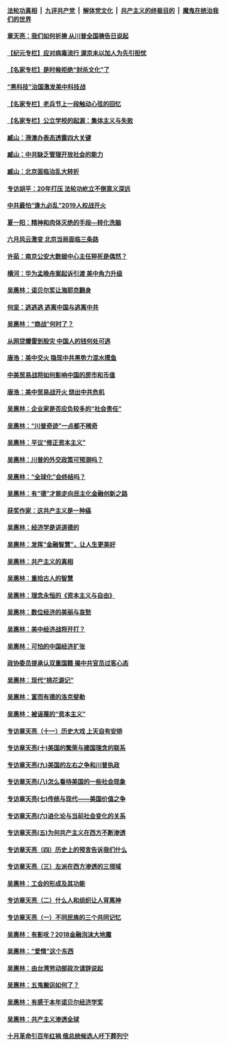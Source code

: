 ####  [法轮功真相](../../../../basic/blob/master/README.md?t=07052231) &nbsp;|&nbsp; [九评共产党](../../../../9ping.md/blob/master/README.md?t=07052231) &nbsp;|&nbsp; [解体党文化](../../../../jtdwh.md/blob/master/README.md?t=07052231)  &nbsp;|&nbsp; [共产主义的终极目的](../../../../gczydzjmd.md/blob/master/README.md?t=07052231) &nbsp;|&nbsp; [魔鬼在统治我们的世界](../../../../mgztzwmdsj.md/blob/master/README.md?t=07052231) 

#### [章天亮：我们如何祈祷 从川普全国祷告日说起](../pages/nsc423/n11944627.md?t=07052231) 

#### [【纪元专栏】应对病毒流行 渥京未以加人为先引担忧](../pages/nsc423/n11875714.md?t=07052231) 

#### [【名家专栏】是时候拒绝“封杀文化”了](../pages/nsc423/n11814093.md?t=07052231) 

#### [“黑科技”治国激发美中科技战](../pages/nsc423/n11638056.md?t=07052231) 

#### [【名家专栏】老兵节上一段触动心弦的回忆](../pages/nsc423/n11646016.md?t=07052231) 

#### [【名家专栏】公立学校的起源：集体主义与失败](../pages/nsc423/n11601833.md?t=07052231) 

#### [臧山：港澳办表态透露四大关键](../pages/nsc423/n11421628.md?t=07052231) 

#### [臧山：中共缺乏管理开放社会的能力](../pages/nsc423/n11407457.md?t=07052231) 

#### [臧山：北京面临治乱大转折](../pages/nsc423/n11406895.md?t=07052231) 

#### [专访胡平：20年打压 法轮功屹立不倒意义深远](../pages/nsc423/n11398800.md?t=07052231) 

#### [中共最怕“逢九必乱”2019人权战开火](../pages/nsc423/n11385248.md?t=07052231) 

#### [夏一阳：精神和肉体灭绝的手段—转化洗脑](../pages/nsc423/n11368250.md?t=07052231) 

#### [六月风云激变 北京当局面临三条路](../pages/nsc423/n11313668.md?t=07052231) 

#### [许茹：南京公安大数据中心主任猝死是偶然？](../pages/nsc423/n11064744.md?t=07052231) 

#### [横河：华为孟晚舟案起诉引渡 美中角力升级](../pages/nsc423/n11027230.md?t=07052231) 

#### [吴惠林：诺贝尔奖让海耶克翻身](../pages/nsc423/n10890049.md?t=07052231) 

#### [何坚：逃逃逃 逃离中国与逃离中共](../pages/nsc423/n10592891.md?t=07052231) 

#### [吴惠林：“商战”何时了？](../pages/nsc423/n10573558.md?t=07052231) 

#### [从网贷爆雷到股灾 中国人的钱何处可逃](../pages/nsc423/n10572800.md?t=07052231) 

#### [唐浩：美中交火 隐现中共黑势力混水摸鱼](../pages/nsc423/n10544040.md?t=07052231) 

#### [中美贸易战将如何影响中国的房市和币值](../pages/nsc423/n10543697.md?t=07052231) 

#### [唐浩：美中贸易战开火 烧出中共危机](../pages/nsc423/n10540126.md?t=07052231) 

#### [吴惠林：企业家是否应负较多的“社会责任”](../pages/nsc423/n10535022.md?t=07052231) 

#### [吴惠林：“川普奇迹”一点都不稀奇](../pages/nsc423/n10512808.md?t=07052231) 

#### [吴惠林：平议“修正资本主义”](../pages/nsc423/n10495724.md?t=07052231) 

#### [吴惠林：川普的外交政策可预测吗？](../pages/nsc423/n10462387.md?t=07052231) 

#### [吴惠林：“全球化”会终结吗？](../pages/nsc423/n10452838.md?t=07052231) 

#### [吴惠林：有“德”才能走向民主化金融创新之路](../pages/nsc423/n10432292.md?t=07052231) 

#### [获奖作家：这共产主义是一种癌](../pages/nsc423/n10431541.md?t=07052231) 

#### [吴惠林：经济学是讲道德的](../pages/nsc423/n10398014.md?t=07052231) 

#### [吴惠林：发挥“金融智慧”，让人生更美好](../pages/nsc423/n10375019.md?t=07052231) 

#### [吴惠林：共产主义的真相](../pages/nsc423/n10351394.md?t=07052231) 

#### [吴惠林：重拾古人的智慧](../pages/nsc423/n10337691.md?t=07052231) 

#### [吴惠林：理念永恒的《资本主义与自由》](../pages/nsc423/n10316274.md?t=07052231) 

#### [吴惠林：数位经济的美丽与哀愁](../pages/nsc423/n10292946.md?t=07052231) 

#### [吴惠林：美中经济战将开打？](../pages/nsc423/n10258825.md?t=07052231) 

#### [吴惠林：可怕的中国经济扩张](../pages/nsc423/n10219147.md?t=07052231) 

#### [政协委员提承认双重国籍 揭中共官员过客心态](../pages/nsc423/n10208809.md?t=07052231) 

#### [吴惠林：现代“桃花源记”](../pages/nsc423/n10185234.md?t=07052231) 

#### [吴惠林：富而有德的洛克斐勒](../pages/nsc423/n10142264.md?t=07052231) 

#### [吴惠林：被诬蔑的“资本主义”](../pages/nsc423/n10124816.md?t=07052231) 

#### [专访章天亮（十一）历史大戏 上天自有安排](../pages/nsc423/n10094905.md?t=07052231) 

#### [专访章天亮(十)美国的繁荣与建国理念的联系](../pages/nsc423/n10094899.md?t=07052231) 

#### [专访章天亮(九)美国的左右之争和川普执政](../pages/nsc423/n10094889.md?t=07052231) 

#### [专访章天亮(八)怎么看待美国的一些社会现象](../pages/nsc423/n10094857.md?t=07052231) 

#### [专访章天亮(七)传统与现代——美国价值之争](../pages/nsc423/n10093140.md?t=07052231) 

#### [专访章天亮(六)进化论与当前社会变化的关系](../pages/nsc423/n10092036.md?t=07052231) 

#### [专访章天亮(五)为何共产主义在西方不断渗透](../pages/nsc423/n10083620.md?t=07052231) 

#### [专访章天亮（四）历史上的预言告诉我们什么](../pages/nsc423/n10083606.md?t=07052231) 

#### [专访章天亮（三）左派在西方渗透的三领域](../pages/nsc423/n10081115.md?t=07052231) 

#### [吴惠林：工会的形成及其功能](../pages/nsc423/n10080633.md?t=07052231) 

#### [专访章天亮（二）什么人和组织让人背离神](../pages/nsc423/n10076637.md?t=07052231) 

#### [专访章天亮（一）不同民族的三个共同记忆](../pages/nsc423/n10074188.md?t=07052231) 

#### [吴惠林：有影呒？2018金融泡沫大地震](../pages/nsc423/n10040534.md?t=07052231) 

#### [吴惠林：“爱情”这个东西](../pages/nsc423/n10019423.md?t=07052231) 

#### [吴惠林：由台湾劳动部政次请辞说起](../pages/nsc423/n9979679.md?t=07052231) 

#### [吴惠林：五鬼搬运如何了？](../pages/nsc423/n9925338.md?t=07052231) 

#### [吴惠林：有感于本年诺贝尔经济学奖](../pages/nsc423/n9871883.md?t=07052231) 

#### [吴惠林：共产主义渗透全球](../pages/nsc423/n9812748.md?t=07052231) 

#### [十月革命引百年红祸 俄总统候选人吁下葬列宁](../pages/nsc423/n9810182.md?t=07052231) 


